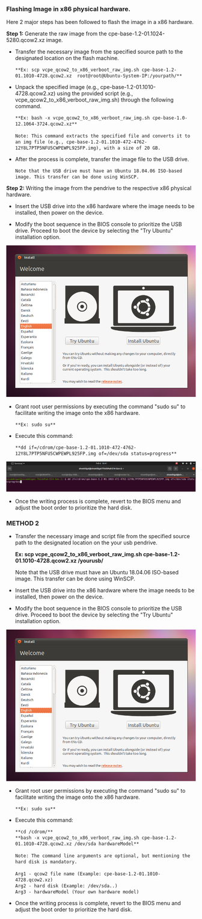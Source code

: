 ### Flashing Image in x86 physical hardware.

Here 2 major steps has been followed to flash the image in a x86 hardware.

**Step 1:**
Generate the raw image from the cpe-base-1.2-01.1024-5280.qcow2.xz image.

-   Transfer the necessary image from the specified source path to the designated location on the flash machine.

        **Ex: scp vcpe_qcow2_to_x86_verboot_raw_img.sh cpe-base-1.2-01.1010-4728.qcow2.xz  root@root@Ubuntu-System-IP:/yourpath/**

-   Unpack the specified image (e.g., cpe-base-1.2-01.1010-4728.qcow2.xz) using the provided script (e.g., vcpe_qcow2_to_x86_verboot_raw_img.sh) through the following command.

        **Ex: bash -x vcpe_qcow2_to_x86_verboot_raw_img.sh cpe-base-1.0-12.1064-3724.qcow2.xz**
        
        Note: This command extracts the specified file and converts it to an img file (e.g., cpe-base-1.2-01.1010-472-4762-12Y8L7PTP5NFU5CWPEWPL925FP.img), with a size of 20 GB.

-   After the process is complete, transfer the image file to the USB drive. 

        Note that the USB drive must have an Ubuntu 18.04.06 ISO-based image. This transfer can be done using WinSCP.

**Step 2:**
Writing the image from the pendrive to the respective x86 physical hardware.

-   Insert the USB drive into the x86 hardware where the image needs to be installed, then power on the device.

-   Modify the boot sequence in the BIOS console to prioritize the USB drive. Proceed to boot the device by selecting the "Try Ubuntu" installation option.

![](images/image7.PNG)

-   Grant root user permissions by executing the command "sudo su" to facilitate writing the image onto the x86 hardware.

        **Ex: sudo su**

-   Execute this command:

        **dd if=/cdrom/cpe-base-1.2-01.1010-472-4762-12Y8L7PTP5NFU5CWPEWPL925FP.img of=/dev/sda status=progress**

![](images/image8.PNG)

-    Once the writing process is complete, revert to the BIOS menu and adjust the boot order to prioritize the hard disk.



### METHOD 2

-   Transfer the necessary image and script file from the specified source path to the designated location on the your usb pendrive.

    **Ex: scp vcpe_qcow2_to_x86_verboot_raw_img.sh cpe-base-1.2-01.1010-4728.qcow2.xz  /yourusb/**
    
    Note that the USB drive must have an Ubuntu 18.04.06 ISO-based image. This transfer can be done using WinSCP.

-   Insert the USB drive into the x86 hardware where the image needs to be installed, then power on the device.

-   Modify the boot sequence in the BIOS console to prioritize the USB drive. Proceed to boot the device by selecting the "Try Ubuntu" installation option.

![](images/image7.PNG)

-   Grant root user permissions by executing the command "sudo su" to facilitate writing the image onto the x86 hardware.

        **Ex: sudo su**

-   Execute this command:

        **cd /cdrom/**
        **bash -x vcpe_qcow2_to_x86_verboot_raw_img.sh cpe-base-1.2-01.1010-4728.qcow2.xz /dev/sda hardwareModel**
        
        Note: The command line arguments are optional, but mentioning the hard disk is mandatory.
        
        Arg1 - qcow2 file name (Example: cpe-base-1.2-01.1010-4728.qcow2.xz)
        Arg2 - hard disk (Example: /dev/sda..)
        Arg3 - hardwareModel (Your own hardware model)
        

-    Once the writing process is complete, revert to the BIOS menu and adjust the boot order to prioritize the hard disk.